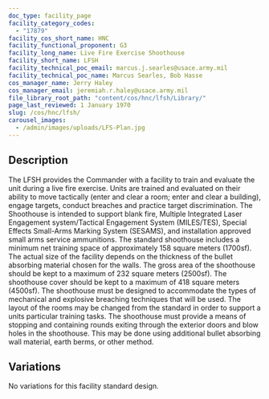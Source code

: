 ```yaml
---
doc_type: facility_page
facility_category_codes:
  - "17879"
facility_cos_short_name: HNC
facility_functional_proponent: G3
facility_long_name: Live Fire Exercise Shoothouse
facility_short_name: LFSH
facility_technical_poc_email: marcus.j.searles@usace.army.mil
facility_technical_poc_name: Marcus Searles, Bob Hasse
cos_manager_name: Jerry Haley
cos_manager_email: jeremiah.r.haley@usace.army.mil
file_library_root_path: "content/cos/hnc/lfsh/Library/"
page_last_reviewed: 1 January 1970
slug: /cos/hnc/lfsh/
carousel_images:
  - /admin/images/uploads/LFS-Plan.jpg
---
```


## Description

The LFSH provides the Commander with a facility to train and evaluate the unit during a live fire exercise. Units are trained and evaluated on their ability to move tactically (enter and clear a room; enter and clear a building), engage targets, conduct breaches and practice target discrimination. The Shoothouse is intended to support blank fire, Multiple Integrated Laser Engagement system/Tactical Engagement System (MILES/TES), Special Effects Small-Arms Marking System (SESAMS), and installation approved small arms service ammunitions.
The standard shoothouse includes a minimum net training space of approximately 158 square meters (1700sf). The actual size of the facility depends on the thickness of the bullet absorbing material chosen for the walls. The gross area of the shoothouse should be kept to a maximum of 232 square meters (2500sf). The shoothouse cover should be kept to a maximum of 418 square meters (4500sf).
The shoothouse must be designed to accommodate the types of mechanical and explosive breaching techniques that will be used. The layout of the rooms may be changed from the standard in order to support a units particular training tasks. The shoothouse must provide a means of stopping and containing rounds exiting through the exterior doors and blow holes in the shoothouse. This may be done using additional bullet absorbing wall material, earth berms, or other method.

## Variations

No variations for this facility standard design.
